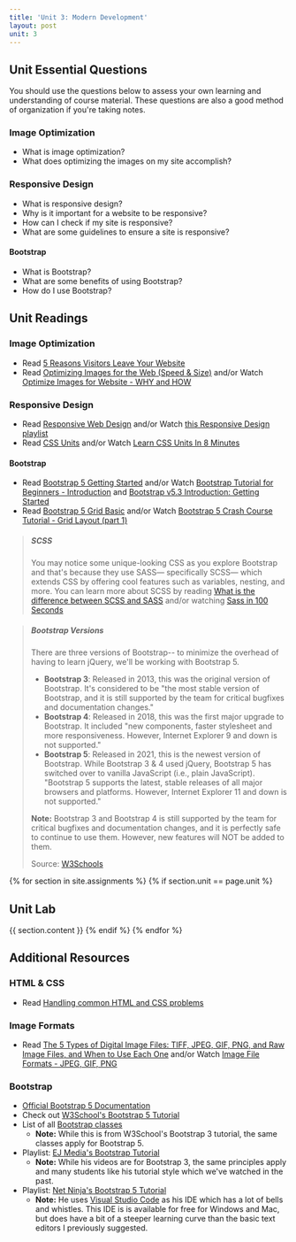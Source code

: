 ```yaml
---
title: 'Unit 3: Modern Development'
layout: post
unit: 3
---
```


<!-- SCSS, Optimization, & Responsive Design | Lab 2 Due <br> Lab 3 Out <br> Final Project Out | -->
<!-- resp dsign: 272 unit 10 -->
<!-- incl cookies and image optimization -->

## Unit Essential Questions
You should use the questions below to assess your own learning and understanding of course material. These questions are also a good method of organization if you're taking notes.

### Image Optimization
- What is image optimization?
- What does optimizing the images on my site accomplish?

### Responsive Design
- What is responsive design?
- Why is it important for a website to be responsive?
- How can I check if my site is responsive?
- What are some guidelines to ensure a site is responsive?

#### Bootstrap
- What is Bootstrap?
- What are some benefits of using Bootstrap?
- How do I use Bootstrap?

## Unit Readings
### Image Optimization
- Read [5 Reasons Visitors Leave Your Website](https://www.websitemagazine.com/blog/5-reasons-visitors-leave-your-website)
- Read [Optimizing Images for the Web (Speed & Size)](https://webeminence.com/optimizing-images-resize-for-website/) and/or Watch [Optimize Images for Website - WHY and HOW](https://www.youtube.com/watch?v=oi5SCqS-7xw)

### Responsive Design
- Read [Responsive Web Design](https://learn.shayhowe.com/advanced-html-css/responsive-web-design/) and/or Watch [this Responsive Design playlist](https://www.youtube.com/playlist?list=PLzn-iGwKeXiaj1l3y9sF38twYpmZ8SoPe)
- Read [CSS Units](https://www.w3schools.com/cssref/css_units.asp) and/or Watch [Learn CSS Units In 8 Minutes](https://www.youtube.com/watch?v=-GR52czEd-0)

#### Bootstrap
- Read [Bootstrap 5 Getting Started](https://www.w3schools.com/bootstrap5/bootstrap_get_started.php) and/or Watch [Bootstrap Tutorial for Beginners - Introduction](https://www.youtube.com/watch?v=bPuyoVh9U3g) and [Bootstrap v5.3 Introduction: Getting Started](https://www.youtube.com/watch?v=iMoGa-et7PM)
- Read [Bootstrap 5 Grid Basic](https://www.w3schools.com/bootstrap5/bootstrap_grid_basic.php) and/or Watch [Bootstrap 5 Crash Course Tutorial - Grid Layout (part 1)](https://www.youtube.com/watch?v=irfbn103AzE)

> ##### SCSS
> You may notice some unique-looking CSS as you explore Bootstrap and that's because they use SASS— specifically SCSS— which extends CSS by offering cool features such as variables, nesting, and more. You can learn more about SCSS by reading [What is the difference between SCSS and SASS](https://www.geeksforgeeks.org/what-is-the-difference-between-scss-and-sass/) and/or watching [Sass in 100 Seconds](https://www.youtube.com/watch?v=akDIJa0AP5c)

> ##### Bootstrap Versions
> There are three versions of Bootstrap-- to minimize the overhead of having to learn jQuery, we'll be working with Bootstrap 5.
>
> - **Bootstrap 3**: Released in 2013, this was the original version of Bootstrap. It's considered to be "the most stable version of Bootstrap, and it is still supported by the team for critical bugfixes and documentation changes."
> - **Bootstrap 4**: Released in 2018, this was the first major upgrade to Bootstrap. It included "new components, faster stylesheet and more responsiveness. However, Internet Explorer 9 and down is not supported."
> - **Bootstrap 5**: Released in 2021, this is the newest version of Bootstrap. While Bootstrap 3 & 4 used jQuery, Bootstrap 5 has switched over to vanilla JavaScript (i.e., plain JavaScript). "Bootstrap 5 supports the latest, stable releases of all major browsers and platforms. However, Internet Explorer 11 and down is not supported."
> 
> **Note:** Bootstrap 3 and Bootstrap 4 is still supported by the team for critical bugfixes and documentation changes, and it is perfectly safe to continue to use them. However, new features will NOT be added to them.
>
> Source: [W3Schools](https://www.w3schools.com/bootstrap/bootstrap_ver.asp)

{% for section in site.assignments %}
{% if section.unit == page.unit %}
## Unit Lab
{{ section.content }}
{% endif %}
{% endfor %}

## Additional Resources
### HTML & CSS
- Read [Handling common HTML and CSS problems](https://developer.mozilla.org/en-US/docs/Learn/Tools_and_testing/Cross_browser_testing/HTML_and_CSS)
### Image Formats
- Read [The 5 Types of Digital Image Files: TIFF, JPEG, GIF, PNG, and Raw Image Files, and When to Use Each One](https://www.ivanexpert.com/blog/2010/05/the-5-types-of-digital-image-files-tiff-jpeg-gif-png-and-raw-image-files-and-when-to-use-each-one/) and/or Watch [Image File Formats - JPEG, GIF, PNG](https://www.youtube.com/watch?v=ww12lImOJ38)

### Bootstrap
- [Official Bootstrap 5 Documentation](https://getbootstrap.com/docs/5.3/getting-started/introduction/)
- Check out [W3School's Bootstrap 5 Tutorial](https://www.w3schools.com/bootstrap5/index.php)
- List of all [Bootstrap classes](https://www.w3schools.com/bootstrap/bootstrap_ref_all_classes.asp)
	- **Note:** While this is from W3School's Bootstrap 3 tutorial, the same classes apply for Bootstrap 5.
- Playlist: [EJ Media's Bootstrap Tutorial](https://www.youtube.com/playlist?list=PLr6-GrHUlVf-gjvHuzCnVmeuaeAjRGltv)
	- **Note:** While his videos are for Bootstrap 3, the same principles apply and many students like his tutorial style which we've watched in the past.
- Playlist: [Net Ninja's Bootstrap 5 Tutorial](https://www.youtube.com/playlist?list=PL4cUxeGkcC9joIM91nLzd_qaH_AimmdAR)
	- **Note:** He uses [Visual Studio Code](https://code.visualstudio.com) as his IDE which has a lot of bells and whistles. This IDE is is available for free for Windows and Mac, but does have a bit of a steeper learning curve than the basic text editors I previously suggested.

 <!--
FEEDBACK
-  the abundance of readings and videos can be overwhelming and difficult to manage within a limited time frame. Improvement could be including more practical, real-world examples could help us students better understand how to implement the concepts taught.
- I would have liked an example walkthrough of using Bootstrap as it was more unfamiliar than CSS and different from media-query conventions.
- I wish there were more Bootstrap resources available to help deepen my understanding and enhance my skills. Specifically, more advanced tutorials, real-world project examples, and interactive learning modules would be incredibly beneficial. However, I appreciate the tutorials that were given. 
-  It was an interesting unit, though I felt there was a lack of direction. The individual pieces of lectures could have been more cohesive if they were connected by some introductions.
- On the other hand, the unit might benefit from more structured opportunities for feedback and iteration. For example, we can have checkpoints where we can get feedback on our progress every two days, Then, we can fix problems and submit a better product
- I think that it helped with having concrete examples of implementation and learning what the different capabilities are meant to do. I appreciate the format of the course content, with each week building upon the work we did in previous weeks. One suggestion may be to allow for using later week content to build in earlier weeks, since having to iterate constantly when there may be other tools or best practices we already know can be time consuming sometimes.
- I would not change anything about this unit besides potentially having an additional resources section for image optimization and responsive design similar to the Bootstrap section.
- I would've appreciated more instruction on how to do responsive design, e.g., via a lecture. The idea of responsiveness, the box model and Bootstrap were a lot to dump on students in a week without the necessary teaching material.
- I think more examples of good designs / code to go through would be helpful
- I think it would've been helpful to see some more visual examples. I ended up using the course website to see what zoom in/out and changing the window dimensions should look like for reference.
- RECORDED LECTURE!!
- i think it would have been helpful to get some visual examples of the assignment


thought: maybe have HTML as unit by itself and then do CSS + responsive together and bootstrap on its own?
 --->
